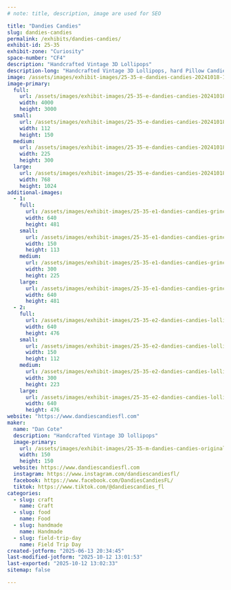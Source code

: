 ```yaml
---
# note: title, description, image are used for SEO

title: "Dandies Candies"
slug: dandies-candies
permalink: /exhibits/dandies-candies/
exhibit-id: 25-35
exhibit-zone: "Curiosity"
space-number: "CF4"
description: "Handcrafted Vintage 3D Lollipops"
description-long: "Handcrafted Vintage 3D Lollipops, hard Pillow Candies, Brittle Brattle, Crystal Candies and more. Lollipops are made with molds from the 1880's-1940's"
image: /assets/images/exhibit-images/25-35-e-dandies-candies-20241018-132144-225x300.jpg
image-primary: 
  full:
    url: /assets/images/exhibit-images/25-35-e-dandies-candies-20241018-132144-full.jpg
    width: 4000
    height: 3000
  small:
    url: /assets/images/exhibit-images/25-35-e-dandies-candies-20241018-132144-112x150.jpg
    width: 112
    height: 150
  medium:
    url: /assets/images/exhibit-images/25-35-e-dandies-candies-20241018-132144-225x300.jpg
    width: 225
    height: 300
  large:
    url: /assets/images/exhibit-images/25-35-e-dandies-candies-20241018-132144-768x1024.jpg
    width: 768
    height: 1024
additional-images: 
  - 1:
    full:
      url: /assets/images/exhibit-images/25-35-e1-dandies-candies-grinch-full.jpg
      width: 640
      height: 481
    small:
      url: /assets/images/exhibit-images/25-35-e1-dandies-candies-grinch-150x113.jpg
      width: 150
      height: 113
    medium:
      url: /assets/images/exhibit-images/25-35-e1-dandies-candies-grinch-300x225.jpg
      width: 300
      height: 225
    large:
      url: /assets/images/exhibit-images/25-35-e1-dandies-candies-grinch-640x481.jpg
      width: 640
      height: 481
  - 2:
    full:
      url: /assets/images/exhibit-images/25-35-e2-dandies-candies-lollis-full.jpg
      width: 640
      height: 476
    small:
      url: /assets/images/exhibit-images/25-35-e2-dandies-candies-lollis-150x112.jpg
      width: 150
      height: 112
    medium:
      url: /assets/images/exhibit-images/25-35-e2-dandies-candies-lollis-300x223.jpg
      width: 300
      height: 223
    large:
      url: /assets/images/exhibit-images/25-35-e2-dandies-candies-lollis-640x476.jpg
      width: 640
      height: 476
website: "https://www.dandiescandiesfl.com"
maker: 
  name: "Dan Cote"
  description: "Handcrafted Vintage 3D lollipops"
  image-primary:
    url: /assets/images/exhibit-images/25-35-m-dandies-candies-original-size-original-size-lollipop-shapes-300x300.png
    width: 150
    height: 150
  website: https://www.dandiescandiesfl.com
  instagram: https://www.instagram.com/dandiescandiesfl/
  facebook: https://www.facebook.com/DandiesCandiesFL/
  tiktok: https://www.tiktok.com/@dandiescandies_fl
categories: 
  - slug: craft
    name: Craft
  - slug: food
    name: Food
  - slug: handmade
    name: Handmade
  - slug: field-trip-day
    name: Field Trip Day
created-jotform: "2025-06-13 20:34:45"
last-modified-jotform: "2025-10-12 13:01:53"
last-exported: "2025-10-12 13:02:33"
sitemap: false

---
```

